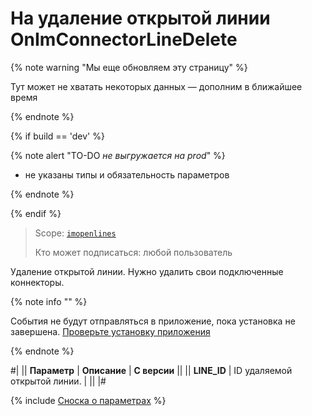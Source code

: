 # На удаление открытой линии OnImConnectorLineDelete

{% note warning "Мы еще обновляем эту страницу" %}

Тут может не хватать некоторых данных — дополним в ближайшее время

{% endnote %}

{% if build == 'dev' %}

{% note alert "TO-DO _не выгружается на prod_" %}

- не указаны типы и обязательность параметров
  
{% endnote %}

{% endif %}

> Scope: [`imopenlines`](../../../scopes/permissions.md)
>
> Кто может подписаться: любой пользователь

Удаление открытой линии. Нужно удалить свои подключенные коннекторы.

{% note info "" %}

События не будут отправляться в приложение, пока установка не завершена. [Проверьте установку приложения](../../../../settings/app-installation/installation-finish.md)

{% endnote %}

#|
|| **Параметр** | **Описание** | **С версии** ||
|| **LINE_ID** | ID удаляемой открытой линии. | ||
|#

{% include [Сноска о параметрах](../../../../_includes/required.md) %}
